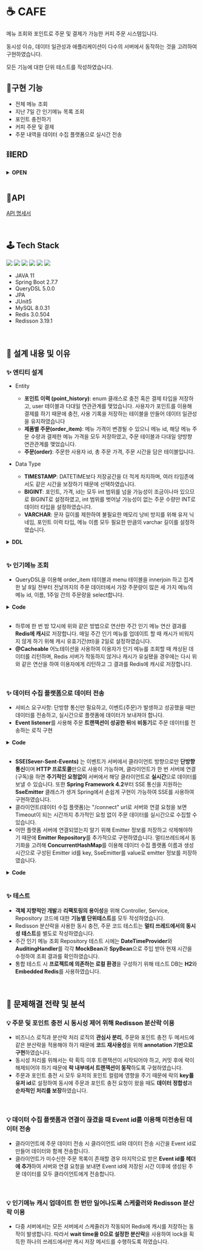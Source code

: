 # ☕ CAFE
메뉴 조회와 포인트로 주문 및 결제가 가능한 커피 주문 시스템입니다. <br>

동시성 이슈, 데이터 일관성과 애플리케이션이 다수의 서버에서 동작하는 것을 고려하여 구현하였습니다. <br>

모든 기능에 대한 단위 테스트를 작성하였습니다.


## 📣구현 기능
- 전체 메뉴 조회
- 지난 7일 간 인기메뉴 목록 조회
- 포인트 충전하기 
- 커피 주문 및 결제 
- 주문 내역을 데이터 수집 플랫폼으로 실시간 전송

## ⛓ERD
<details>
<summary><strong> OPEN </strong></summary>
<div markdown="1">       
</br>
<img width="759" alt="2023-01-22 (1)" src="https://user-images.githubusercontent.com/87157566/213910980-e5baf954-294f-495b-ade0-b68803465841.png">

</div>
</details>
</br>

## 🧬API
[API 명세서](https://transparent-overcoat-20e.notion.site/21f006da338c4ef59c27d45cc34e7171?v=83832c529a204a76b2e2994ebc2dc3f5)

<br>

## 🕹 Tech Stack
<img src ="https://img.shields.io/badge/Spring Boot-6DB33F?style=for-the-badge&logo=Spring Boot&logoColor=white"/></a>
<img src="https://img.shields.io/badge/java-007396?style=for-the-badge&logo=java&logoColor=white"></a>
<img src="https://img.shields.io/badge/JPA-999933?style=for-the-badge&logo=JPA&logoColor=white"></a>
<img src ="https://img.shields.io/badge/JUnit5-25A162?style=for-the-badge&logo=JUnit5&logoColor=white"/></a>
<img src="https://img.shields.io/badge/MySQL-4479A1?style=for-the-badge&logo=MySQL&logoColor=white"/>
<img src ="https://img.shields.io/badge/Redis-DC382D?style=for-the-badge&logo=Redis&logoColor=white"/></a>

- JAVA 11
- Spring Boot 2.7.7
- QueryDSL 5.0.0
- JPA
- JUnit5
- MySQL 8.0.31
- Redis 3.0.504
- Redisson 3.19.1 

<br>


## 📌 설계 내용 및 이유

### ✨ 엔티티 설계
- Entity
  - **포인트 이력 (point_history)**: enum 클래스로 충전 혹은 결제 타입을 저장하고, user 테이블과 다대일 연관관계를 맺었습니다. 사용자가 포인트를 이용해 결제를 하기 때문에 충전, 사용 기록을 저장하는 테이블을 만들어 데이터 일관성을 유지하였습니다
  - **제품별 주문(order_item)**: 메뉴 가격이 변경될 수 있으니 메뉴 id, 해당 메뉴 주문 수량과 결제한 메뉴 가격을 모두 저장하였고, 주문 테이블과 다대일 양방향 연관관계를 맺었습니다.
  - **주문(order)**: 주문한 사용자 id, 총 주문 가격, 주문 시간을 담은 테이블입니다. <br>

- Data Type
  - **TIMESTAMP**: DATETIME보다 저장공간을 더 적게 차지하며, 여러 타임존에서도 같은 시간을 보장하기 때문에 선택하였습니다.
  - **BIGINT**: 포인트, 가격, id는 모두 int 범위를 넘을 가능성이 조금이나마 있으므로 BIGINT로 설정하였고, int 범위를 벗어날 가능성이 없는 주문 수량만 INT로 데이터 타입을 설정하였습니다.
  - **VARCHAR**: 문자 길이를 제한하여 불필요한 메모리 낭비 방지를 위해 유저 닉네임, 포인트 이력 타입, 메뉴 이름 모두 필요한 만큼의 varchar 길이를 설정하였습니다.
  
<details>
<summary><strong> DDL </strong></summary>
<div markdown="1">       
</br>

````sql

CREATE SCHEMA IF NOT EXISTS `mydb` DEFAULT CHARACTER SET utf8 ;
USE `mydb`;

CREATE TABLE IF NOT EXISTS `mydb`.`user` (
  `id` BIGINT NOT NULL AUTO_INCREMENT,
  `nickname` VARCHAR(20) NOT NULL,
  `point` BIGINT NOT NULL,
  `created_time` TIMESTAMP(3) NULL,
  `modified_time` TIMESTAMP(3) NULL,
  PRIMARY KEY (`id`));

CREATE TABLE IF NOT EXISTS `mydb`.`point_history` (
  `id` BIGINT NOT NULL AUTO_INCREMENT,
  `type` VARCHAR(50) NOT NULL,
  `point` BIGINT NOT NULL,
  `created_time` TIMESTAMP(3) NULL,
  `user_id` BIGINT NOT NULL,
  PRIMARY KEY (`id`),
  INDEX `fk_point_history_user_idx` (`user_id` ASC)) ;

CREATE TABLE IF NOT EXISTS `mydb`.`menu` (
  `id` BIGINT NOT NULL AUTO_INCREMENT,
  `name` VARCHAR(30) NOT NULL,
  `price` BIGINT NOT NULL,
  `created_time` TIMESTAMP(3) NULL,
  `modified_time` TIMESTAMP(3) NULL,
  PRIMARY KEY (`id`));
  
  CREATE TABLE IF NOT EXISTS `mydb`.`orders` (
  `id` BIGINT NOT NULL AUTO_INCREMENT,
  `amount` BIGINT NOT NULL,
  `created_time` TIMESTAMP(3) NULL,
  `user_id` BIGINT NOT NULL,
  PRIMARY KEY (`id`));

CREATE TABLE IF NOT EXISTS `mydb`.`order_item` (
  `id` BIGINT NOT NULL AUTO_INCREMENT,
  `price` BIGINT NOT NULL,
  `number` INT NOT NULL,
  `created_time` TIMESTAMP(3) NULL,
  `menu_id` BIGINT NOT NULL,
  `order_id` BIGINT NOT NULL,
  PRIMARY KEY (`id`),
  INDEX `fk_order_item_orders1_idx` (`order_id` ASC));


````
</div>
</details>
</br>


### ✨ 인기메뉴 조회
- QueryDSL을 이용해 order_item 테이블과 menu 테이블을 innerjoin 하고 집계한 날 8일 전부터 전날까지의 주문 데이터에서 가장 주문량이 많은 세 가지 메뉴의 메뉴 id, 이름, 1주일 간의 주문량을 select합니다.  
<details>
<summary><strong> Code </strong></summary>
<div markdown="1">       
</br>

````java
public List<PopularMenuDto> popularMenus() {
    LocalDate weekBefore = LocalDate.now().minusDays(7);
    LocalDate yesterday = LocalDate.now();

    return queryFactory.select(Projections.constructor(PopularMenuDto.class,
                    orderItem.menuId, menu.name, orderItem.number.sum()))
            .from(orderItem)
            .innerJoin(menu).on(orderItem.menuId.eq(menu.id))
            .where(orderItem.createdTime.between(weekBefore.atStartOfDay(), yesterday.atStartOfDay()))
            .groupBy(orderItem.menuId)
            .orderBy(orderItem.number.sum().desc())
            .limit(3)
            .fetch();
}
````
</div>
</details>
</br>

- 하루에 한 번 밤 12시에 위와 같은 방법으로 연산한 주간 인기 메뉴 연산 결과를 **Redis에 캐시**로 저장합니다. 매일 주간 인기 메뉴를 업데이트 할 때 캐시가 비워지지 않게 하기 위해 캐시 유효기간(ttl)을 2일로 설정하였습니다. 
- **@Cacheable** 어노테이션을 사용하여 이용자가 인기 메뉴를 조회할 때 캐싱된 데이터를 리턴하며, Redis 서버가 작동하지 않거나 캐시가 유실됐을 경우에는 다시 위와 같은 연산을 하여 이용자에게 리턴하고 그 결과를 Redis에 캐시로 저장합니다.

<br>

### ✨ 데이터 수집 플랫폼으로 데이터 전송
- 서비스 요구사항: 단방향 통신만 필요하고, 이벤트(주문)가 발생하고 성공했을 때만 데이터를 전송하고, 실시간으로 플랫폼에 데이터가 보내져야 합니다. 
- **Event listener**를 사용해 주문 **트랜잭션이 성공한 뒤**에 **비동기**로 주문 데이터를 전송하는 로직 구현
<details>
<summary><strong> Code </strong></summary>
<div markdown="1">       
</br>

````java
// OrderEventListener
@Async
@TransactionalEventListener(phase = TransactionPhase.AFTER_COMMIT)
public void handle(OrderService.OrderEvent event) {
    dataTransferService.sendOrderData(event.getOrderData()); 
}


// OrderService
@Transactional
public OrderResponseDto orderMenu(Long userId, List<OrderDto> orderList) {

  ...
  orderRepository.save(order);

  eventPublisher.publishEvent(new OrderEvent(new OrderDataDto(order)));
  ...
}
  
public static class OrderEvent{
    @Getter
    private OrderDataDto orderData;

    public OrderEvent(OrderDataDto orderData) {
        this.orderData = orderData;
    }
}
````

[OrderService](https://github.com/Suyoung225/CAFE/blob/main/src/main/java/com/sy/cafe/service/OrderService.java) <br>
[OrderEventListener](https://github.com/Suyoung225/CAFE/blob/main/src/main/java/com/sy/cafe/service/OrderEventListener.java) <br>

</div>
</details>
</br>

- **SSE(Sever-Sent-Events)** 는 이벤트가 서버에서 클라이언트 방향으로만 **단방향 통신**이며 **HTTP 프로토콜**만으로 사용이 가능하며, 클라이언트가 한 번 서버에 연결(구독)을 하면 **주기적인 요청없이** 서버에서 해당 클라이언트로 **실시간**으로 데이터를 보낼 수 있습니다. 또한 **Spring Framework 4.2**부터 SSE 통신을 지원하는 **SseEmitter** 클래스가 생겨 Spring에서 손쉽게 구현이 가능하여 SSE를 사용하여 구현하였습니다.
- 클라이언트(데이터 수집 플랫폼)는 "/connect" url로 서버와 연결 요청을 보면 Timeout이 되는 시간까지 추가적인 요청 없이 주문 데이터를 실시간으로 수집할 수 있습니다.
- 어떤 플랫폼 서버에 연결되었는지 알기 위해 Emitter 정보를 저장하고 삭제해야하기 때문에 **Emitter Repository**를 추가적으로 구현하였습니다. 멀티쓰레드에서 동기화을 고려해 **ConcurrentHashMap**를 이용해 데이터 수집 플랫폼 이름과 생성 시간으로 구성된 Emitter id를 key, SseEmitter를 value로 emitter 정보를 저장하였습니다.

<details>
<summary><strong> Code </strong></summary>
<div markdown="1">       
</br>

[EmitterRepository](https://github.com/Suyoung225/CAFE/blob/main/src/main/java/com/sy/cafe/repository/EmitterRepository.java) <br>
[EmitterRepositoryImpl](https://github.com/Suyoung225/CAFE/blob/main/src/main/java/com/sy/cafe/repository/EmitterRepositoryImpl.java) <br>
[DataTransferService](https://github.com/Suyoung225/CAFE/blob/main/src/main/java/com/sy/cafe/service/DataTransferService.java) <br>

</div>
</details>
</br>

### ✨ 테스트
- **객체 지향적인 개발**과 **리팩토링의 용이성**을 위해 Controller, Service, Repository 코드에 대한 **기능별 단위테스트**를 모두 작성하였습니다.
- Redisson 분산락을 사용한 동시 충전, 주문 코드 테스트는 **멀티 쓰레드에서의 동시성 테스트**를 별도로 작성하였습니다.
- 주간 인기 메뉴 조회 Repository 테스트 시에는 **DateTimeProvider**와 **AuditingHandler**를 각각 **MockBean**과 **SpyBean**으로 주입 받아 현재 시간을 수정하여 조회 결과를 확인하였습니다.
- 통합 테스트 시 **프로젝트에 의존하는 로컬 환경**을 구성하기 위해 테스트 DB는 **H2**와 **Embedded Redis**를 사용하였습니다.

<br>

## 🎯 문제해결 전략 및 분석
### 💡 주문 및 포인트 충전 시 동시성 제어 위해 Redisson 분산락 이용
- 비즈니스 로직과 분산락 처리 로직의 **관심사 분리**, 주문와 포인트 충전 두 메서드에 같은 분산락을 적용해야 하기 때문에 **코드 재사용성**을 위해 **annotation 기반으로 구현**하였습니다. 
- 동시성 처리를 위해서는 락 획득 이후 트랜잭션이 시작되어야 하고, 커밋 후에 락이 해제되어야 하기 때문에 **락 내부에서 트랜잭션이 동작**하도록 구혔하였습니다.
- 주문과 포인트 충전 시 모두 유저의 포인트 컬럼에 영향을 주기 때문에 락의 **key를 유저 id**로 설정하여 동시에 주문과 포인트 충전 요청이 왔을 때도 **데이터 정합성**과 **순차적인 처리를 보장**하였습니다. 


<br>

### 💡 데이터 수집 플랫폼과 연결이 끊겼을 때 Event id를 이용해 미전송된 데이터 전송
- 클라이언트에 주문 데이터 전송 시 클라이언트 id와 데이터 전송 시간을 Event id로 만들어 데이터와 함께 전송합니다.
- 클라이언트가 미수신한 주문 목록이 존재할 경우 마지막으로 받은 **Event id를 헤더에 추가**하여 서버와 연결 요청을 보내면 Event id에 저장된 시간 이후에 생성된 주문 데이터를 모두 클라이언트에게 전송합니다.


<br>

### 💡 인기메뉴 캐시 업데이트 한 번만 일어나도록 스케줄러와 Redisson 분산락 이용
- 다중 서버에서는 모든 서버에서 스케줄러가 작동되어 Redis에 캐시를 저장하는 동작이 발생합니다. 따라서 **wait time을 0으로 설정한 분산락**을 사용하여 lock을 획득한 하나의 쓰레드에서만 캐시 저장 메서드를 수행하도록 하였습니다.

